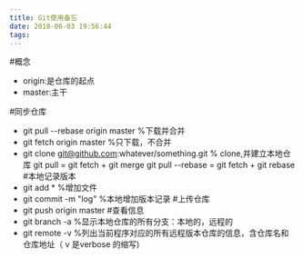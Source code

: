 ```yaml
---
title: Git使用备忘
date: 2018-06-03 19:56:44
tags:
---
```

#概念
* origin:是仓库的起点
* master:主干

#同步仓库
* git pull --rebase origin master   %下载并合并
* git fetch origin master  %只下载，不合并 
* git clone git@github.com:whatever/something.git  % clone,并建立本地仓库
git pull = git fetch + git merge
git pull --rebase = git fetch + git rebase
#本地记录版本
* git add *  %增加文件
* git commit -m "log" %本地增加版本记录
#上传仓库
* git push origin master
#查看信息
* git branch -a %显示本地仓库的所有分支：本地的，远程的
* git remote -v %列出当前程序对应的所有远程版本仓库的信息，含仓库名和仓库地址（ v 是verbose 的缩写)
